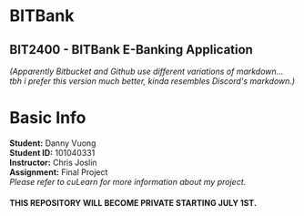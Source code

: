 # **BITBank**
## BIT2400 - BITBank E-Banking Application
_(Apparently Bitbucket and Github use different variations of markdown... tbh i prefer this version much better, kinda resembles Discord's markdown.)_


Basic Info
==========
**Student:** Danny Vuong  
**Student ID:** 101040331  
**Instructor:** Chris Joslin  
**Assignment:** Final Project  
_Please refer to cuLearn for more information about my project._


#### **THIS REPOSITORY WILL BECOME PRIVATE STARTING JULY 1ST.**